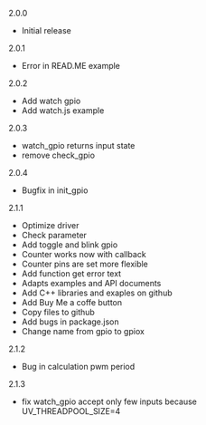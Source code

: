 2.0.0
- Initial release

2.0.1
- Error in READ.ME example 

2.0.2
- Add watch gpio 
- Add watch.js example

2.0.3
- watch_gpio returns input state
- remove check_gpio

2.0.4
- Bugfix in init_gpio

2.1.1
- Optimize driver
- Check parameter
- Add toggle and blink gpio
- Counter works now with callback
- Counter pins are set more flexible
- Add function get error text
- Adapts examples and API documents
- Add C++ libraries and exaples on github
- Add Buy Me a coffe button
- Copy files to github
- Add bugs in package.json
- Change name from gpio to gpiox

2.1.2
- Bug in calculation pwm period

2.1.3
- fix watch_gpio accept only few inputs because UV_THREADPOOL_SIZE=4
